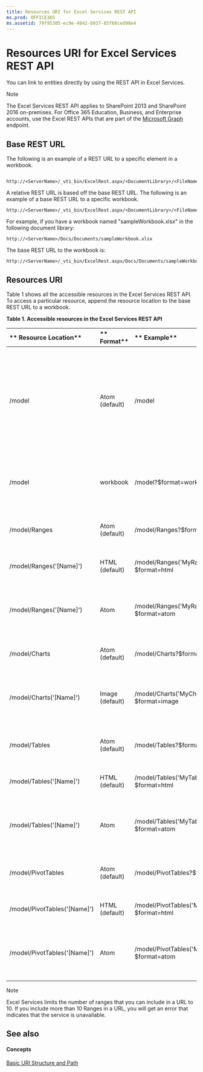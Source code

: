 ```yaml
---
title: Resources URI for Excel Services REST API
ms.prod: OFFICE365
ms.assetid: 79f95305-ec9e-4842-b937-85f66ced98e4
---
```



# Resources URI for Excel Services REST API

You can link to entities directly by using the REST API in Excel Services. 
  
    
    


> [!NOTE]
> The Excel Services REST API applies to SharePoint 2013 and SharePoint 2016 on-premises. For Office 365 Education, Business, and Enterprise accounts, use the Excel REST APIs that are part of the  [Microsoft Graph](http://graph.microsoft.io/en-us/docs/api-reference/v1.0/resources/excel
) endpoint.
  
    
    


## Base REST URL

The following is an example of a REST URL to a specific element in a workbook. 
  
    
    

```

http://<ServerName>/_vti_bin/ExcelRest.aspx/<DocumentLibrary>/<FileName>/<ResourceLocation>
```

A relative REST URL is based off the base REST URL. The following is an example of a base REST URL to a specific workbook. 
  
    
    



```
http://<ServerName>/_vti_bin/ExcelRest.aspx/<DocumentLibrary>/<FileName>
```

For example, if you have a workbook named "sampleWorkbook.xlsx" in the following document library: 
  
    
    



```
http://<ServerName>/Docs/Documents/sampleWorkbook.xlsx
```

The base REST URL to the workbook is: 
  
    
    



```
http://<ServerName>/_vti_bin/ExcelRest.aspx/Docs/Documents/sampleWorkbook.xlsx
```


## Resources URI

Table 1 shows all the accessible resources in the Excel Services REST API. To access a particular resource, append the resource location to the base REST URL to a workbook. 
  
    
    

**Table 1. Accessible resources in the Excel Services REST API**


|** **Resource Location****|** **Format****|** **Example****|** **Notes****|
|:-----|:-----|:-----|:-----|
|/model |Atom (default) |/model |Returns an Atom feed with the resources supported by the Excel Services REST API. The supported resources are ranges, charts, tables, and PivotTables. |
|/model |workbook |/model?$format=workbook |This is the workbook. Supported workbook formats are xlsx, xlsb, and xlsm. |
|/model/Ranges |Atom (default) |/model/Ranges?$format=atom |An Atom feed that listis all the named ranges in the workbook. |
|/model/Ranges('[Name]') |HTML (default) |/model/Ranges('MyRange')?$format=html |An HTML fragment for the requested range. |
|/model/Ranges('[Name]') |Atom |/model/Ranges('MyRange')?$format=atom |An Atom entry that contains an XML representation of the data within the range. |
|/model/Charts |Atom (default) |/model/Charts?$format=atom |An Atom feed that lists all the charts in the workbook. |
|/model/Charts('[Name]') |Image (default) |/model/Charts('MyChart')?$format=image |An image of the chart. The image is in Portable Network Graphics (PNG) format. |
|/model/Tables |Atom (default) |/model/Tables?$format=atom |An Atom feed that lists all the available tables in the workbook. |
|/model/Tables('[Name]') |HTML (default) |/model/Tables('MyTable')?$format=html |An HTML fragment for the requested table. |
|/model/Tables('[Name]') |Atom |/model/Tables('MyTable')?$format=atom |An Atom entry that contains an XML representation of the data within the table. |
|/model/PivotTables |Atom (default) |/model/PivotTables?$format=atom |An Atom feed that lists all the available PivotTables in the workbook |
|/model/PivotTables('[Name]') |HTML (default) |/model/PivotTables('MyPivotTable)?$format=html |An HTML fragment for the requested PivotTable. |
|/model/PivotTables('[Name]') |Atom |/model/PivotTables('MyPivotTable')?$format=atom |An Atom entry that contains an XML representation of the data within the PivotTables. |
   

> [!NOTE]
> Excel Services limits the number of ranges that you can include in a URL to 10. If you include more than 10 Ranges in a URL, you will get an error that indicates that the service is unavailable. 
  
    
    


## See also


#### Concepts


  
    
    
 [Basic URI Structure and Path](basic-uri-structure-and-path.md)
